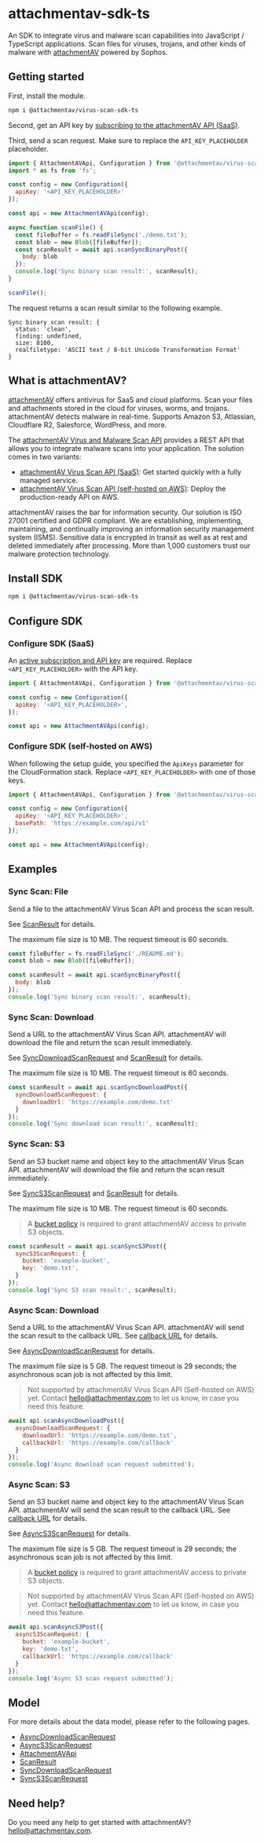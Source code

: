 # attachmentav-sdk-ts

An SDK to integrate virus and malware scan capabilities into JavaScript / TypeScript applications. Scan files for viruses, trojans, and other kinds of malware with [attachmentAV](https://attachmentav.com) powered by Sophos.

## Getting started

First, install the module.

```sh
npm i @attachmentav/virus-scan-sdk-ts
```

Second, get an API key by [subscribing to the attachmentAV API (SaaS)](https://attachmentav.com/subscribe/api/).

Third, send a scan request. Make sure to replace the `API_KEY_PLACEHOLDER` placeholder.

```js
import { AttachmentAVApi, Configuration } from '@attachmentav/virus-scan-sdk-js';
import * as fs from 'fs';

const config = new Configuration({
  apiKey: '<API_KEY_PLACEHOLDER>'
});

const api = new AttachmentAVApi(config);

async function scanFile() {
  const fileBuffer = fs.readFileSync('./demo.txt');
  const blob = new Blob([fileBuffer]);
  const scanResult = await api.scanSyncBinaryPost({
    body: blob
  });
  console.log('Sync binary scan result:', scanResult);
}

scanFile();
```

The request returns a scan result similar to the following example.

```
Sync binary scan result: {
  status: 'clean',
  finding: undefined,
  size: 8100,
  realfiletype: 'ASCII text / 8-bit Unicode Transformation Format'
}
```

## What is attachmentAV?

[attachmentAV](https://attachmentav.com) offers antivirus for SaaS and cloud platforms. Scan your files and attachments stored in the cloud for viruses, worms, and trojans. attachmentAV detects malware in real-time. Supports Amazon S3, Atlassian, Cloudflare R2, Salesforce, WordPress, and more.

The [attachmentAV Virus and Malware Scan API](https://attachmentav.com/solution/virus-malware-scan-api/) provides a REST API that allows you to integrate malware scans into your application. The solution comes in two variants:

* [attachmentAV Virus Scan API (SaaS)](https://attachmentav.com/help/virus-malware-scan-api/setup-guide/): Get started quickly with a fully managed service.
* [attachmentAV Virus Scan API (self-hosted on AWS)](https://attachmentav.com/help/virus-malware-scan-api-aws/setup-guide/): Deploy the production-ready API on AWS.

attachmentAV raises the bar for information security. Our solution is ISO 27001 certified and GDPR compliant. We are establishing, implementing, maintaining, and continually improving an information security management system (ISMS). Sensitive data is encrypted in transit as well as at rest and deleted immediately after processing. More than 1,000 customers trust our malware protection technology.

## Install SDK

```sh
npm i @attachmentav/virus-scan-sdk-ts
```

## Configure SDK

### Configure SDK (SaaS)

An [active subscription and API key](https://attachmentav.com/help/virus-malware-scan-api/setup-guide/#api-key) are required. Replace `<API_KEY_PLACEHOLDER>` with the API key.

```javascript
import { AttachmentAVApi, Configuration } from '@attachmentav/virus-scan-sdk-ts';

const config = new Configuration({
  apiKey: '<API_KEY_PLACEHOLDER>',
});

const api = new AttachmentAVApi(config);
```

### Configure SDK (self-hosted on AWS)

When following the setup guide, you specified the `ApiKeys` parameter for the CloudFormation stack. Replace `<API_KEY_PLACEHOLDER>` with one of those keys. 

```javascript
import { AttachmentAVApi, Configuration } from '@attachmentav/virus-scan-sdk-ts';

const config = new Configuration({
  apiKey: '<API_KEY_PLACEHOLDER>',
  basePath: 'https://example.com/api/v1'
});

const api = new AttachmentAVApi(config);
```

## Examples


### Sync Scan: File

Send a file to the attachmentAV Virus Scan API and process the scan result.

See [ScanResult](sdk/models/ScanResult.ts) for details.

The maximum file size is 10 MB. The request timeout is 60 seconds.


```javascript
const fileBuffer = fs.readFileSync('./README.md');
const blob = new Blob([fileBuffer]);

const scanResult = await api.scanSyncBinaryPost({
  body: blob
});
console.log('Sync binary scan result:', scanResult);
```

### Sync Scan: Download

Send a URL to the attachmentAV Virus Scan API. attachmentAV will download the file and return the scan result immediately.


See [SyncDownloadScanRequest](sdk/models/SyncDownloadScanRequest.ts) and [ScanResult](sdk/models/ScanResult.ts) for details.

The maximum file size is 10 MB. The request timeout is 60 seconds.


```javascript
const scanResult = await api.scanSyncDownloadPost({
  syncDownloadScanRequest: {
    downloadUrl: 'https://example.com/demo.txt'
  }
});
console.log('Sync download scan result:', scanResult);
```

### Sync Scan: S3

Send an S3 bucket name and object key to the attachmentAV Virus Scan API. attachmentAV will download the file and return the scan result immediately.

See [SyncS3ScanRequest](sdk/models/SyncS3ScanRequest.ts) and [ScanResult](sdk/models/ScanResult.ts) for details.

The maximum file size is 10 MB. The request timeout is 60 seconds.

> A [bucket policy](https://attachmentav.com/help/virus-malware-scan-api/setup-guide/#s3-bucket-policy) is required to grant attachmentAV access to private S3 objects.

```javascript
const scanResult = await api.scanSyncS3Post({
  syncS3ScanRequest: {
    bucket: 'example-bucket',
    key: 'demo.txt',
  }
});
console.log('Sync S3 scan result:', scanResult);
```

### Async Scan: Download

Send a URL to the attachmentAV Virus Scan API. attachmentAV will send the scan result to the callback URL. See [callback URL](https://attachmentav.com/help/virus-malware-scan-api/setup-guide/#callback-url) for details.

See [AsyncDownloadScanRequest](sdk/models/AsyncDownloadScanRequest.ts) for details.

The maximum file size is 5 GB. The request timeout is 29 seconds; the asynchronous scan job is not affected by this limit.

> Not supported by attachmentAV Virus Scan API (Self-hosted on AWS) yet. Contact [hello@attachmentav.com](hello@attachmentav.com) to let us know, in case you need this feature. 

```javascript
await api.scanAsyncDownloadPost({
  asyncDownloadScanRequest: {
    downloadUrl: 'https://example.com/demo.txt',
    callbackUrl: 'https://example.com/callback'
  }
});
console.log('Async download scan request submitted');
```

### Async Scan: S3

Send an S3 bucket name and object key to the attachmentAV Virus Scan API.  attachmentAV will send the scan result to the callback URL. See [callback URL](https://attachmentav.com/help/virus-malware-scan-api/setup-guide/#callback-url) for details.

See [AsyncS3ScanRequest](sdk/models/AsyncS3ScanRequest.ts) for details.

The maximum file size is 5 GB. The request timeout is 29 seconds; the asynchronous scan job is not affected by this limit.

> A [bucket policy](https://attachmentav.com/help/virus-malware-scan-api/setup-guide/#s3-bucket-policy) is required to grant attachmentAV access to private S3 objects.

> Not supported by attachmentAV Virus Scan API (Self-hosted on AWS) yet. Contact [hello@attachmentav.com](hello@attachmentav.com) to let us know, in case you need this feature.

```javascript
await api.scanAsyncS3Post({
  asyncS3ScanRequest: {
    bucket: 'example-bucket',
    key: 'demo.txt',
    callbackUrl: 'https://example.com/callback'
  }
});
console.log('Async S3 scan request submitted');
```

## Model

For more details about the data model, please refer to the following pages.

* [AsyncDownloadScanRequest](sdk/models/AsyncDownloadScanRequest.ts)
* [AsyncS3ScanRequest](sdk/models/AsyncS3ScanRequest.ts)
* [AttachmentAVApi](sdk/models/AttachmentAVApi.ts)
* [ScanResult](sdk/models/ScanResult.ts)
* [SyncDownloadScanRequest](sdk/models/SyncDownloadScanRequest.ts)
* [SyncS3ScanRequest](sdk/models/SyncS3ScanRequest.ts)

## Need help?

Do you need any help to get started with attachmentAV? [hello@attachmentav.com](mailto:hello@attachmentav.com).
